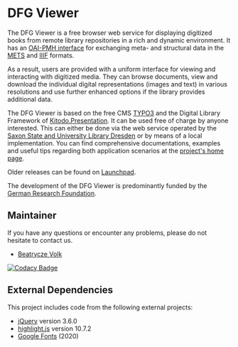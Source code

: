 # DFG Viewer

The DFG Viewer is a free browser web service for displaying digitized books from remote library repositories in a rich and dynamic environment. It has an [OAI-PMH interface](http://www.openarchives.org/OAI/openarchivesprotocol.html) for exchanging meta- and structural data in the [METS](http://www.loc.gov/standards/mets/) and [IIIF](https://iiif.io/technical-details/) formats.

As a result, users are provided with a uniform interface for viewing and interacting with digitized media. They can browse documents, view and download the individual digital representations (images and text) in various resolutions and use further enhanced options if the library provides additional data.

The DFG Viewer is based on the free CMS [TYPO3](https://typo3.org/) and the Digital Library Framework of [Kitodo.Presentation](https://github.com/kitodo/kitodo-presentation). It can be used free of charge by anyone interested. This can either be done via the web service operated by the [Saxon State and University Library Dresden](https://www.slub-dresden.de/) or by means of a local implementation. You can find comprehensive documentations, examples and useful tips regarding both application scenarios at the [project's home page](https://dfg-viewer.de/).

Older releases can be found on [Launchpad](https://launchpad.net/dfg-viewer).

The development of the DFG Viewer is predominantly funded by the [German Research Foundation](https://www.dfg.de/).

## Maintainer

If you have any questions or encounter any problems, please do not hesitate to contact us.

- [Beatrycze Volk](https://github.com/beatrycze-volk)

[![Codacy Badge](https://api.codacy.com/project/badge/Grade/b5dfd6975d174d8a8033825fb640ba7c)](https://app.codacy.com/gh/slub/dfg-viewer?utm_source=github.com&utm_medium=referral&utm_content=slub/dfg-viewer&utm_campaign=Badge_Grade)

## External Dependencies

This project includes code from the following external projects:

- [jQuery](https://jquery.com/) version 3.6.0
- [highlight.js](https://highlightjs.org/) version 10.7.2
- [Google Fonts](https://fonts.google.com/) (2020)
